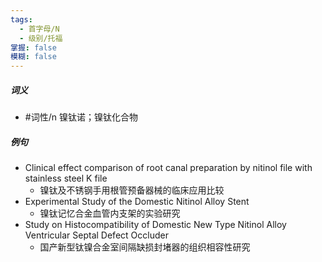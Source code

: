 ```yaml
---
tags:
  - 首字母/N
  - 级别/托福
掌握: false
模糊: false
---
```

##### 词义
- #词性/n  镍钛诺；镍钛化合物
##### 例句
- Clinical effect comparison of root canal preparation by nitinol file with stainless steel K file
	- 镍钛及不锈钢手用根管预备器械的临床应用比较
- Experimental Study of the Domestic Nitinol Alloy Stent
	- 镍钛记忆合金血管内支架的实验研究
- Study on Histocompatibility of Domestic New Type Nitinol Alloy Ventricular Septal Defect Occluder
	- 国产新型钛镍合金室间隔缺损封堵器的组织相容性研究

